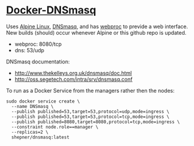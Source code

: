 # [Docker-DNSmasq](https://hub.docker.com/r/shepner/docker-dnsmasq/)

Uses [Alpine Linux](https://hub.docker.com/_/alpine/), [DNSmasq](http://www.thekelleys.org.uk/dnsmasq/doc.html), and has [webproc](https://github.com/jpillora/webproc/) to previde a web interface.  New builds (should) occur whenever Alpine or this github repo is updated.
* webproc:  8080/tcp
* dns: 53/udp

DNSmasq documentation:
* http://www.thekelleys.org.uk/dnsmasq/doc.html
* http://oss.segetech.com/intra/srv/dnsmasq.conf

To run as a Docker Service from the managers rather then the nodes:
``` shell
sudo docker service create \
  --name DNSmasq \
  --publish published=53,target=53,protocol=udp,mode=ingress \
  --publish published=53,target=53,protocol=tcp,mode=ingress \
  --publish published=8080,target=8080,protocol=tcp,mode=ingress \
  --constraint node.role==manager \
  --replicas=2 \
  shepner/dnsmasq:latest
```
